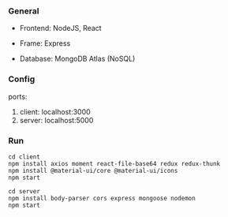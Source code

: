 ### General

+ Frontend: NodeJS, React

+ Frame: Express
+ Database: MongoDB Atlas (NoSQL)



### Config

ports:

1. client: localhost:3000
2. server: localhost:5000



### Run

```
cd client
npm install axios moment react-file-base64 redux redux-thunk 
npm install @material-ui/core @material-ui/icons 
npm start

cd server
npm install body-parser cors express mongoose nodemon 
npm start
```

